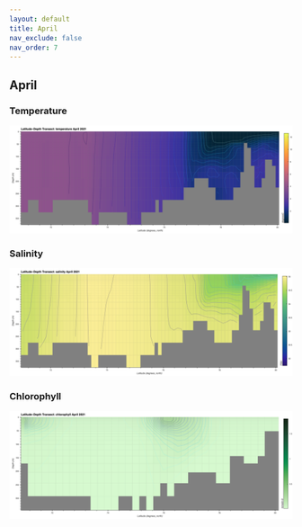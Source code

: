 ```yaml
---
layout: default
title: April
nav_exclude: false
nav_order: 7
---
```


## April

### Temperature
![April Temperature](cmems_mod_arc_phy_my_topaz4_P1M/2021/April/thetao.png)

### Salinity
![April Salinity](cmems_mod_arc_phy_my_topaz4_P1M/2021/April/so.png)

### Chlorophyll
![April Chlorophyll](cmems_mod_arc_bgc_my_ecosmo_P1M/2021/April/chl.png)
